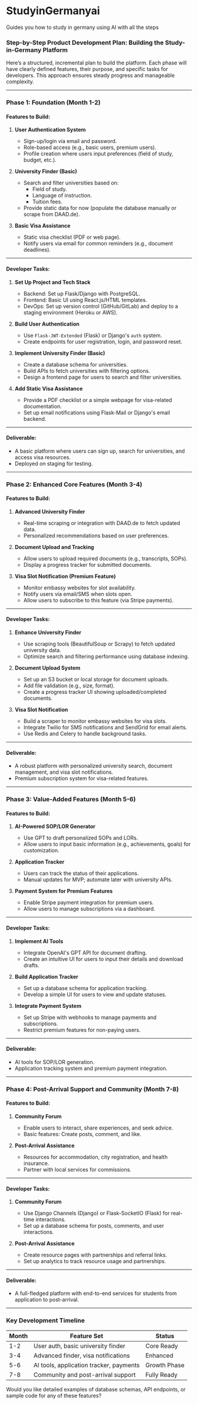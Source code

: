 # StudyinGermanyai
Guides you how to study in  germany using AI with all the steps


### **Step-by-Step Product Development Plan: Building the Study-in-Germany Platform**

Here’s a structured, incremental plan to build the platform. Each phase will have clearly defined features, their purpose, and specific tasks for developers. This approach ensures steady progress and manageable complexity.

---

### **Phase 1: Foundation (Month 1-2)**

#### **Features to Build:**
1. **User Authentication System**
   - Sign-up/login via email and password.
   - Role-based access (e.g., basic users, premium users).
   - Profile creation where users input preferences (field of study, budget, etc.).

2. **University Finder (Basic)**
   - Search and filter universities based on:
     - Field of study.
     - Language of instruction.
     - Tuition fees.
   - Provide static data for now (populate the database manually or scrape from DAAD.de).

3. **Basic Visa Assistance**
   - Static visa checklist (PDF or web page).
   - Notify users via email for common reminders (e.g., document deadlines).

---

#### **Developer Tasks:**
1. **Set Up Project and Tech Stack**
   - Backend: Set up Flask/Django with PostgreSQL.
   - Frontend: Basic UI using React.js/HTML templates.
   - DevOps: Set up version control (GitHub/GitLab) and deploy to a staging environment (Heroku or AWS).
   
2. **Build User Authentication**
   - Use `Flask-JWT-Extended` (Flask) or Django's `auth` system.
   - Create endpoints for user registration, login, and password reset.

3. **Implement University Finder (Basic)**
   - Create a database schema for universities.
   - Build APIs to fetch universities with filtering options.
   - Design a frontend page for users to search and filter universities.

4. **Add Static Visa Assistance**
   - Provide a PDF checklist or a simple webpage for visa-related documentation.
   - Set up email notifications using Flask-Mail or Django's email backend.

---

#### **Deliverable:**
- A basic platform where users can sign up, search for universities, and access visa resources.
- Deployed on staging for testing.

---

### **Phase 2: Enhanced Core Features (Month 3-4)**

#### **Features to Build:**
1. **Advanced University Finder**
   - Real-time scraping or integration with DAAD.de to fetch updated data.
   - Personalized recommendations based on user preferences.

2. **Document Upload and Tracking**
   - Allow users to upload required documents (e.g., transcripts, SOPs).
   - Display a progress tracker for submitted documents.

3. **Visa Slot Notification (Premium Feature)**
   - Monitor embassy websites for slot availability.
   - Notify users via email/SMS when slots open.
   - Allow users to subscribe to this feature (via Stripe payments).

---

#### **Developer Tasks:**
1. **Enhance University Finder**
   - Use scraping tools (BeautifulSoup or Scrapy) to fetch updated university data.
   - Optimize search and filtering performance using database indexing.

2. **Document Upload System**
   - Set up an S3 bucket or local storage for document uploads.
   - Add file validation (e.g., size, format).
   - Create a progress tracker UI showing uploaded/completed documents.

3. **Visa Slot Notification**
   - Build a scraper to monitor embassy websites for visa slots.
   - Integrate Twilio for SMS notifications and SendGrid for email alerts.
   - Use Redis and Celery to handle background tasks.

---

#### **Deliverable:**
- A robust platform with personalized university search, document management, and visa slot notifications.
- Premium subscription system for visa-related features.

---

### **Phase 3: Value-Added Features (Month 5-6)**

#### **Features to Build:**
1. **AI-Powered SOP/LOR Generator**
   - Use GPT to draft personalized SOPs and LORs.
   - Allow users to input basic information (e.g., achievements, goals) for customization.

2. **Application Tracker**
   - Users can track the status of their applications.
   - Manual updates for MVP; automate later with university APIs.

3. **Payment System for Premium Features**
   - Enable Stripe payment integration for premium users.
   - Allow users to manage subscriptions via a dashboard.

---

#### **Developer Tasks:**
1. **Implement AI Tools**
   - Integrate OpenAI's GPT API for document drafting.
   - Create an intuitive UI for users to input their details and download drafts.

2. **Build Application Tracker**
   - Set up a database schema for application tracking.
   - Develop a simple UI for users to view and update statuses.

3. **Integrate Payment System**
   - Set up Stripe with webhooks to manage payments and subscriptions.
   - Restrict premium features for non-paying users.

---

#### **Deliverable:**
- AI tools for SOP/LOR generation.
- Application tracking system and premium payment integration.

---

### **Phase 4: Post-Arrival Support and Community (Month 7-8)**

#### **Features to Build:**
1. **Community Forum**
   - Enable users to interact, share experiences, and seek advice.
   - Basic features: Create posts, comment, and like.

2. **Post-Arrival Assistance**
   - Resources for accommodation, city registration, and health insurance.
   - Partner with local services for commissions.

---

#### **Developer Tasks:**
1. **Community Forum**
   - Use Django Channels (Django) or Flask-SocketIO (Flask) for real-time interactions.
   - Set up a database schema for posts, comments, and user interactions.

2. **Post-Arrival Assistance**
   - Create resource pages with partnerships and referral links.
   - Set up analytics to track resource usage and partnerships.

---

#### **Deliverable:**
- A full-fledged platform with end-to-end services for students from application to post-arrival.

---

### **Key Development Timeline**

| **Month** | **Feature Set**                        | **Status**   |
|-----------|----------------------------------------|--------------|
| 1-2       | User auth, basic university finder     | Core Ready   |
| 3-4       | Advanced finder, visa notifications    | Enhanced     |
| 5-6       | AI tools, application tracker, payments| Growth Phase |
| 7-8       | Community and post-arrival support     | Fully Ready  |

Would you like detailed examples of database schemas, API endpoints, or sample code for any of these features?